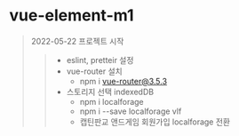 # vue-element-m1

> 2022-05-22 프로젝트 시작
> > - eslint, pretteir 설정
> > - vue-router 설치 
> >   - npm i vue-router@3.5.3
> > - 스토리지 선택 indexedDB
> >   - npm i localforage
> >   - npm i --save localforage vlf
> >   - 캡틴판교 앤드게임 회원가입 localforage 전환
